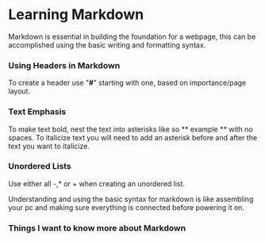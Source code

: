 # Learning Markdown

Markdown is essential in building the foundation for a webpage, this can be accomplished using the basic writing and formatting syntax.

### Using Headers in Markdown
To create a header use "**#**" starting with one, based on importance/page layout.

### Text Emphasis
To make text bold, nest the text into asterisks like so  ** example ** with no spaces.
To italicize text you will need to add an asterisk before and after the text you want to italicize.

### Unordered Lists
Use either all -,* or + when creating an unordered list. 

Understanding and using the basic syntax for markdown is like assembling your pc and making sure everything is connected before powering it on.


### Things I want to know more about Markdown
